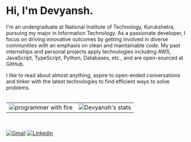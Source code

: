 # Hi, I'm Devyansh.

I'm an undergraduate at National Institute of Technology, Kurukshetra, pursuing my major in Information Technology. As a passionate developer, I focus on driving innovative outcomes by getting involved in diverse communities with an emphasis on clean and maintainable code. My past internships and personal projects apply technologies including AWS, JavaScript, TypeScript, Python, Databases, etc., and are open-sourced at GitHub.

I like to read about almost anything, aspire to open-ended conversations and tinker with the latest technologies to find efficient ways to solve problems.
<br><br>

<table>
  <tr>
    <td>
      <img src="https://media.giphy.com/media/13HgwGsXF0aiGY/giphy.gif" alt="programmer with fire" >
    </td>
    <td>
      <img src="https://github-readme-stats.vercel.app/api?username=thedevyansh&show_icons=true&count_private=true&include_all_commits=true&hide_border=true&theme=merko" alt="Devyansh's stats" >
    </td>
   </tr> 
</table>
<br>


[![Gmail](https://img.shields.io/badge/-Gmail-c14438?style=flat&logo=Gmail&logoColor=white)](mailto:schawla333333@gmail.com)
[![Linkedin](https://img.shields.io/badge/-LinkedIn-blue?style=flat&logo=Linkedin&logoColor=white)](https://www.linkedin.com/in/devyanshchawla)
